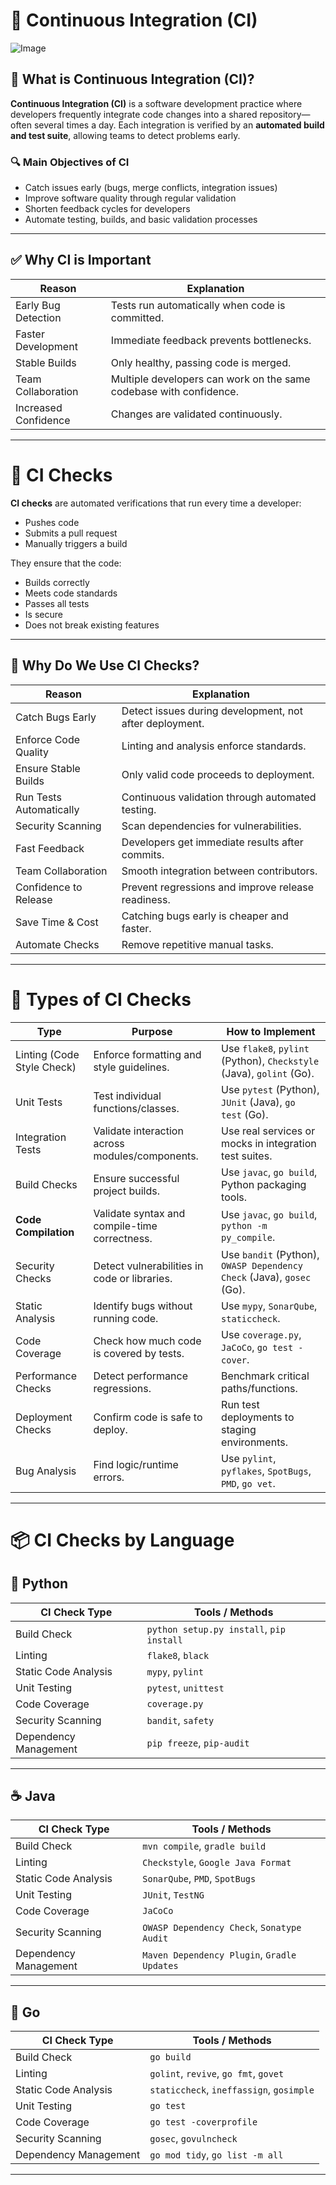  # 🚀 Continuous Integration (CI)

![Image](https://github.com/user-attachments/assets/1beca9bf-8204-4046-b39e-f0d251257e9d)

## 📘 What is Continuous Integration (CI)?

**Continuous Integration (CI)** is a software development practice where developers frequently integrate code changes into a shared repository—often several times a day. Each integration is verified by an **automated build and test suite**, allowing teams to detect problems early.

### 🔍 Main Objectives of CI

- Catch issues early (bugs, merge conflicts, integration issues)
- Improve software quality through regular validation
- Shorten feedback cycles for developers
- Automate testing, builds, and basic validation processes

---

## ✅ Why CI is Important

| Reason               | Explanation                                                        |
|----------------------|--------------------------------------------------------------------|
| Early Bug Detection  | Tests run automatically when code is committed.                   |
| Faster Development   | Immediate feedback prevents bottlenecks.                          |
| Stable Builds        | Only healthy, passing code is merged.                             |
| Team Collaboration   | Multiple developers can work on the same codebase with confidence.|
| Increased Confidence | Changes are validated continuously.                               |

---

# 🧪 CI Checks

**CI checks** are automated verifications that run every time a developer:

- Pushes code
- Submits a pull request
- Manually triggers a build

They ensure that the code:

- Builds correctly
- Meets code standards
- Passes all tests
- Is secure
- Does not break existing features

---

## 🔧 Why Do We Use CI Checks?

| Reason                  | Explanation                                                                            |
|-------------------------|----------------------------------------------------------------------------------------|
| Catch Bugs Early        | Detect issues during development, not after deployment.                               |
| Enforce Code Quality    | Linting and analysis enforce standards.                                               |
| Ensure Stable Builds    | Only valid code proceeds to deployment.                                               |
| Run Tests Automatically | Continuous validation through automated testing.                                      |
| Security Scanning       | Scan dependencies for vulnerabilities.                                                |
| Fast Feedback           | Developers get immediate results after commits.                                       |
| Team Collaboration      | Smooth integration between contributors.                                              |
| Confidence to Release   | Prevent regressions and improve release readiness.                                    |
| Save Time & Cost        | Catching bugs early is cheaper and faster.                                            |
| Automate Checks         | Remove repetitive manual tasks.                                                       |

---

# 🧩 Types of CI Checks

| Type                      | Purpose                                                       | How to Implement                                                                 |
|---------------------------|---------------------------------------------------------------|----------------------------------------------------------------------------------|
| Linting (Code Style Check)| Enforce formatting and style guidelines.                      | Use `flake8`, `pylint` (Python), `Checkstyle` (Java), `golint` (Go).             |
| Unit Tests                | Test individual functions/classes.                            | Use `pytest` (Python), `JUnit` (Java), `go test` (Go).                           |
| Integration Tests         | Validate interaction across modules/components.                | Use real services or mocks in integration test suites.                          |
| Build Checks              | Ensure successful project builds.                             | Use `javac`, `go build`, Python packaging tools.                                |
| **Code Compilation**      | Validate syntax and compile-time correctness.                 | Use `javac`, `go build`, `python -m py_compile`.                                |
| Security Checks           | Detect vulnerabilities in code or libraries.                  | Use `bandit` (Python), `OWASP Dependency Check` (Java), `gosec` (Go).            |
| Static Analysis           | Identify bugs without running code.                           | Use `mypy`, `SonarQube`, `staticcheck`.                                         |
| Code Coverage             | Check how much code is covered by tests.                      | Use `coverage.py`, `JaCoCo`, `go test -cover`.                                  |
| Performance Checks        | Detect performance regressions.                               | Benchmark critical paths/functions.                                              |
| Deployment Checks         | Confirm code is safe to deploy.                               | Run test deployments to staging environments.                                    |
| Bug Analysis              | Find logic/runtime errors.                                    | Use `pylint`, `pyflakes`, `SpotBugs`, `PMD`, `go vet`.                           |

---

# 📦 CI Checks by Language

## 🐍 Python

| CI Check Type        | Tools / Methods                           |
|----------------------|--------------------------------------------|
| Build Check          | `python setup.py install`, `pip install`  |
| Linting              | `flake8`, `black`                          |
| Static Code Analysis | `mypy`, `pylint`                           |
| Unit Testing         | `pytest`, `unittest`                       |
| Code Coverage        | `coverage.py`                              |
| Security Scanning    | `bandit`, `safety`                         |
| Dependency Management| `pip freeze`, `pip-audit`                 |

---

## ☕ Java

| CI Check Type        | Tools / Methods                            |
|----------------------|---------------------------------------------|
| Build Check          | `mvn compile`, `gradle build`              |
| Linting              | `Checkstyle`, `Google Java Format`         |
| Static Code Analysis | `SonarQube`, `PMD`, `SpotBugs`             |
| Unit Testing         | `JUnit`, `TestNG`                          |
| Code Coverage        | `JaCoCo`                                   |
| Security Scanning    | `OWASP Dependency Check`, `Sonatype Audit` |
| Dependency Management| `Maven Dependency Plugin`, `Gradle Updates`|

---

## 🐹 Go

| CI Check Type        | Tools / Methods                            |
|----------------------|---------------------------------------------|
| Build Check          | `go build`                                 |
| Linting              | `golint`, `revive`, `go fmt`, `govet`      |
| Static Code Analysis | `staticcheck`, `ineffassign`, `gosimple`   |
| Unit Testing         | `go test`                                  |
| Code Coverage        | `go test -coverprofile`                    |
| Security Scanning    | `gosec`, `govulncheck`                     |
| Dependency Management| `go mod tidy`, `go list -m all`            |

---

